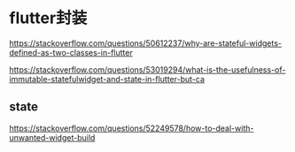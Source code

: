 # flutter封装

https://stackoverflow.com/questions/50612237/why-are-stateful-widgets-defined-as-two-classes-in-flutter

https://stackoverflow.com/questions/53019294/what-is-the-usefulness-of-immutable-statefulwidget-and-state-in-flutter-but-ca



## state

https://stackoverflow.com/questions/52249578/how-to-deal-with-unwanted-widget-build











































